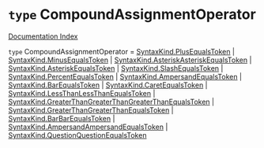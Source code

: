 # `type` CompoundAssignmentOperator

[Documentation Index](../README.md)

`type` CompoundAssignmentOperator = [SyntaxKind.PlusEqualsToken](../enum.SyntaxKind/README.md#plusequalstoken--65) | [SyntaxKind.MinusEqualsToken](../enum.SyntaxKind/README.md#minusequalstoken--66) | [SyntaxKind.AsteriskAsteriskEqualsToken](../enum.SyntaxKind/README.md#asteriskasteriskequalstoken--68) | [SyntaxKind.AsteriskEqualsToken](../enum.SyntaxKind/README.md#asteriskequalstoken--67) | [SyntaxKind.SlashEqualsToken](../enum.SyntaxKind/README.md#slashequalstoken--69) | [SyntaxKind.PercentEqualsToken](../enum.SyntaxKind/README.md#percentequalstoken--70) | [SyntaxKind.AmpersandEqualsToken](../enum.SyntaxKind/README.md#ampersandequalstoken--74) | [SyntaxKind.BarEqualsToken](../enum.SyntaxKind/README.md#barequalstoken--75) | [SyntaxKind.CaretEqualsToken](../enum.SyntaxKind/README.md#caretequalstoken--79) | [SyntaxKind.LessThanLessThanEqualsToken](../enum.SyntaxKind/README.md#lessthanlessthanequalstoken--71) | [SyntaxKind.GreaterThanGreaterThanGreaterThanEqualsToken](../enum.SyntaxKind/README.md#greaterthangreaterthangreaterthanequalstoken--73) | [SyntaxKind.GreaterThanGreaterThanEqualsToken](../enum.SyntaxKind/README.md#greaterthangreaterthanequalstoken--72) | [SyntaxKind.BarBarEqualsToken](../enum.SyntaxKind/README.md#barbarequalstoken--76) | [SyntaxKind.AmpersandAmpersandEqualsToken](../enum.SyntaxKind/README.md#ampersandampersandequalstoken--77) | [SyntaxKind.QuestionQuestionEqualsToken](../enum.SyntaxKind/README.md#questionquestionequalstoken--78)